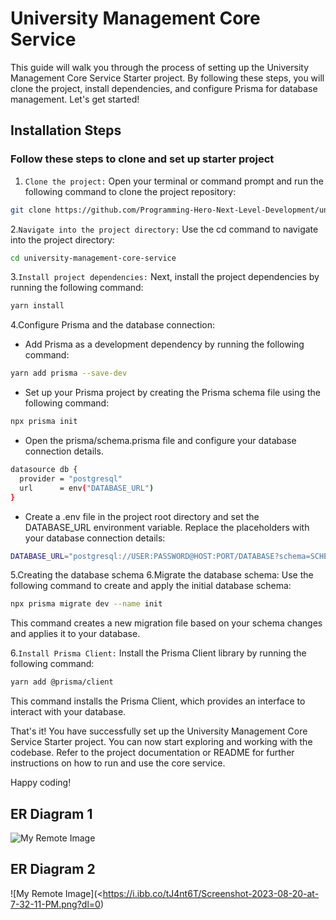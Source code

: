 # University Management Core Service

This guide will walk you through the process of setting up the University Management Core Service Starter project. By following these steps, you will clone the project, install dependencies, and configure Prisma for database management. Let's get started!

## Installation Steps

### Follow these steps to clone and set up starter project

1. `Clone the project:` Open your terminal or command prompt and run the following command to clone the project repository:

```bash
git clone https://github.com/Programming-Hero-Next-Level-Development/university-management-core-service-starter.git university-management-core-service
```

2.`Navigate into the project directory:` Use the cd command to navigate into the project directory:

```bash
cd university-management-core-service
```

3.`Install project dependencies:` Next, install the project dependencies by running the following command:

```bash
yarn install
```

4.Configure Prisma and the database connection:

- Add Prisma as a development dependency by running the following command:

```bash
yarn add prisma --save-dev
```

- Set up your Prisma project by creating the Prisma schema file using the following command:

```bash
npx prisma init
```

- Open the prisma/schema.prisma file and configure your database connection details.

```bash
datasource db {
  provider = "postgresql"
  url      = env("DATABASE_URL")
}
```

- Create a .env file in the project root directory and set the DATABASE_URL environment variable. Replace the placeholders with your database connection details:

```bash
DATABASE_URL="postgresql://USER:PASSWORD@HOST:PORT/DATABASE?schema=SCHEMA"
```

5.Creating the database schema
6.Migrate the database schema: Use the following command to create and apply the initial database schema:

```bash
npx prisma migrate dev --name init
```

This command creates a new migration file based on your schema changes and applies it to your database.

6.`Install Prisma Client:` Install the Prisma Client library by running the following command:

```bash
yarn add @prisma/client
```

This command installs the Prisma Client, which provides an interface to interact with your database.

That's it! You have successfully set up the University Management Core Service Starter project. You can now start exploring and working with the codebase. Refer to the project documentation or README for further instructions on how to run and use the core service.

Happy coding!

## ER Diagram 1

![My Remote Image](https://i.ibb.co/Ln2FttV/university-management-core-service-module-1.png?dl=0)
<!-- <img src="https://i.ibb.co/Ln2FttV/university-management-core-service-module-1.png" alt="ER Diagram"> </img> -->

## ER Diagram 2

![My Remote Image](<<https://i.ibb.co/tJ4nt6T/Screenshot-2023-08-20-at-7-32-11-PM.png?dl=0>)
<!-- <img src="https://i.ibb.co/tJ4nt6T/Screenshot-2023-08-20-at-7-32-11-PM.png" alt="ER Diagram"> </img> -->
